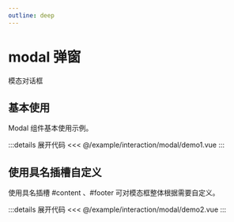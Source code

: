 ```yaml
---
outline: deep
---
```


# modal 弹窗

模态对话框

<script lang="ts" setup>
import demo1 from '@/example/interaction/modal/demo1.vue'
import demo2 from '@/example/interaction/modal/demo2.vue'

</script>

## 基本使用

Modal 组件基本使用示例。

<ClientOnly>
  <demo1 />
</ClientOnly>

:::details 展开代码
<<< @/example/interaction/modal/demo1.vue
:::

## 使用具名插槽自定义
使用具名插槽  #content 、#footer 可对模态框整体根据需要自定义。

<ClientOnly>
  <demo2 />
</ClientOnly>

:::details 展开代码
<<< @/example/interaction/modal/demo2.vue
:::